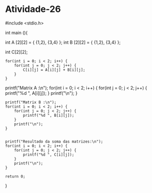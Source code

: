 # Atividade-26
#include <stdio.h>

int main (){


int A [2][2] = {
{1,2},
{3,4}
};
int B [2][2] = {
{1,2},
{3,4}
};
 
int C[2][2];
 

    
    for(int i = 0; i < 2; i++) {
        for(int j = 0; j < 2; j++) {
            C[i][j] = A[i][j] + B[i][j];
        }
    }
 printf("Matrix A :\n");
    for(int i = 0; i < 2; i++) {
        for(int j = 0; j < 2; j++) {
            printf("%d ", A[i][j]);
        }
        printf("\n");
    }
    
    printf("Matrix B :\n");
    for(int i = 0; i < 2; i++) {
        for(int j = 0; j < 2; j++) {
            printf("%d ", B[i][j]);
        }
        printf("\n");
    }

  
    printf("Resultado da soma das matrizes:\n");
    for(int i = 0; i < 2; i++) {
        for(int j = 0; j < 2; j++) {
            printf("%d ", C[i][j]);
        }
        printf("\n");
    }

    return 0;
}
